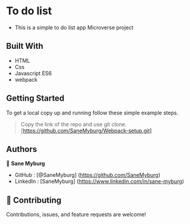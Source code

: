 # To do list

- This is a simple to do list app Microverse project

## Built With

- HTML
- Css
- Javascript ES6
- webpack

## Getting Started

To get a local copy up and running follow these simple example steps.

> Copy the link of the repo and use git clone.[https://github.com/SaneMyburg/Webpack-setup.git]

## Authors

👤 **Sane Myburg**

- GitHub : [@SaneMyburg] (https://github.com/SaneMyburg)
- LinkedIn : [SaneMyburg] (https://www.linkedin.com/in/sane-myburg)

## 🤝 Contributing

Contributions, issues, and feature requests are welcome!
